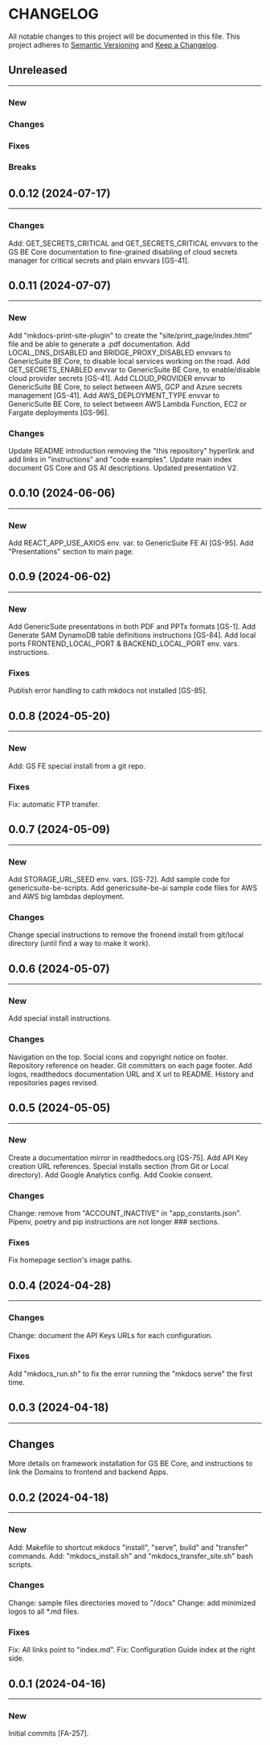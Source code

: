 # CHANGELOG

All notable changes to this project will be documented in this file.
This project adheres to [Semantic Versioning](http://semver.org/) and [Keep a Changelog](http://keepachangelog.com/).



## Unreleased
---

### New

### Changes

### Fixes

### Breaks


## 0.0.12 (2024-07-17)
---

### Changes
Add: GET_SECRETS_CRITICAL and GET_SECRETS_CRITICAL envvars to the GS BE Core documentation to fine-grained disabling of cloud secrets manager for critical secrets and plain envvars [GS-41].


## 0.0.11 (2024-07-07)
---

### New
Add "mkdocs-print-site-plugin" to create the "site/print_page/index.html" file and be able to generate a .pdf documentation.
Add LOCAL_DNS_DISABLED and BRIDGE_PROXY_DISABLED envvars to GenericSuite BE Core, to disable local services working on the road.
Add GET_SECRETS_ENABLED envvar to GenericSuite BE Core, to enable/disable cloud provider secrets [GS-41].
Add CLOUD_PROVIDER envvar to GenericSuite BE Core, to select between AWS, GCP and Azure secrets management [GS-41].
Add AWS_DEPLOYMENT_TYPE envvar to GenericSuite BE Core, to select between AWS Lambda Function, EC2 or Fargate deployments [GS-96].

### Changes
Update README introduction removing the "this repository" hyperlink and add links in "instructions" and "code examples".
Update main index document GS Core and GS AI descriptions.
Updated presentation V2.


## 0.0.10 (2024-06-06)
---

### New
Add REACT_APP_USE_AXIOS env. var. to GenericSuite FE AI [GS-95].
Add "Presentations" section to main page.


## 0.0.9 (2024-06-02)
---

### New
Add GenericSuite presentations in both PDF and PPTx formats [GS-1].
Add Generate SAM DynamoDB table definitions instructions [GS-84].
Add local ports FRONTEND_LOCAL_PORT & BACKEND_LOCAL_PORT env. vars. instructions.

### Fixes
Publish error handling to cath mkdocs not installed [GS-85].


## 0.0.8 (2024-05-20)
---

### New
Add: GS FE special install from a git repo.

### Fixes
Fix: automatic FTP transfer.


## 0.0.7 (2024-05-09)
---

### New
Add STORAGE_URL_SEED env. vars. [GS-72].
Add sample code for genericsuite-be-scripts.
Add genericsuite-be-ai sample code files for AWS and AWS big lambdas deployment.

### Changes
Change special instructions to remove the fronend install from git/local directory (until find a way to make it work).


## 0.0.6 (2024-05-07)
---

### New
Add special install instructions.

### Changes
Navigation on the top.
Social icons and copyright notice on footer.
Repository reference on header.
Git committers on each page footer.
Add logos, readthedocs documentation URL and X url to README.
History and repositories pages revised.


## 0.0.5 (2024-05-05)
---

### New
Create a documentation mirror in readthedocs.org [GS-75].
Add API Key creation URL references.
Special installs section (from Git or Local directory).
Add Google Analytics config.
Add Cookie consent.

### Changes
Change: remove <a /> from "ACCOUNT_INACTIVE" in "app_constants.json".
Pipenv, poetry and pip instructions are not longer ### sections.

### Fixes
Fix homepage section's image paths.


## 0.0.4 (2024-04-28)
---

### Changes
Change: document the API Keys URLs for each configuration.

### Fixes
Add "mkdocs_run.sh" to fix the error running the "mkdocs serve" the first time.


## 0.0.3 (2024-04-18)
---

## Changes
More details on framework installation for GS BE Core, and instructions to link the Domains to frontend and backend Apps.


## 0.0.2 (2024-04-18)
---

### New
Add: Makefile to shortcut mkdocs "install", "serve", build" and "transfer" commands.
Add: "mkdocs_install.sh" and "mkdocs_transfer_site.sh" bash scripts.

### Changes
Change: sample files directories moved to "/docs"
Change: add minimized logos to all *.md files.

### Fixes
Fix: All links point to "index.md".
Fix: Configuration Guide index at the right side.


## 0.0.1 (2024-04-16)
---

### New

Initial commits [FA-257].

